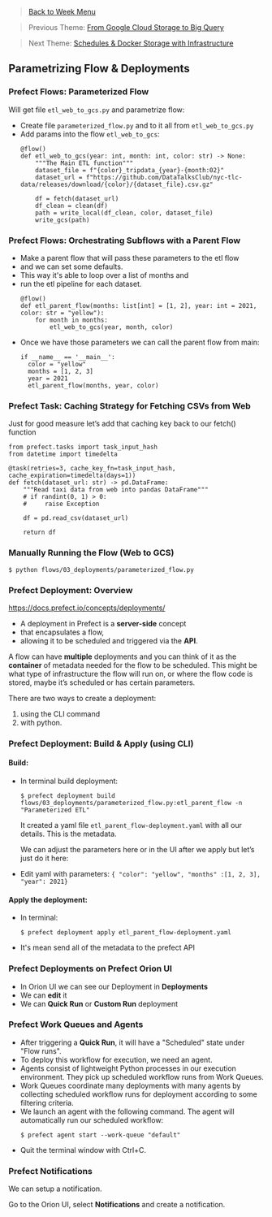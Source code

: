 >[Back to Week Menu](README.md)

>Previous Theme: [From Google Cloud Storage to Big Query](from_gcs_to_bq.md)

>Next Theme: [Schedules & Docker Storage with Infrastructure](schedules_docker_storage.md)

## Parametrizing Flow & Deployments

### Prefect Flows: Parameterized Flow

Will get file `etl_web_to_gcs.py` and parametrize flow:
- Create file `parameterized_flow.py` and to it all from `etl_web_to_gcs.py`
- Add params into the flow `etl_web_to_gcs`:
    ```
    @flow()
    def etl_web_to_gcs(year: int, month: int, color: str) -> None:
        """The Main ETL function"""
        dataset_file = f"{color}_tripdata_{year}-{month:02}"
        dataset_url = f"https://github.com/DataTalksClub/nyc-tlc-data/releases/download/{color}/{dataset_file}.csv.gz"
    
        df = fetch(dataset_url)
        df_clean = clean(df)
        path = write_local(df_clean, color, dataset_file)
        write_gcs(path)
    ```

### Prefect Flows: Orchestrating Subflows with a Parent Flow
- Make a parent flow that will pass these parameters to the etl flow
- and we can set some defaults.
- This way it's able to loop over a list of months and
- run the etl pipeline for each dataset.
  ```
  @flow()
  def etl_parent_flow(months: list[int] = [1, 2], year: int = 2021, color: str = "yellow"):
      for month in months:
          etl_web_to_gcs(year, month, color)
  ```
- Once we have those parameters we can call the parent flow from main:
  ```
  if __name__ == '__main__':
    color = "yellow"
    months = [1, 2, 3]
    year = 2021
    etl_parent_flow(months, year, color)
  ```

### Prefect Task: Caching Strategy for Fetching CSVs from Web
Just for good measure let’s add that caching key back to our fetch() function
```
from prefect.tasks import task_input_hash
from datetime import timedelta
```

```
@task(retries=3, cache_key_fn=task_input_hash, cache_expiration=timedelta(days=1))
def fetch(dataset_url: str) -> pd.DataFrame:
    """Read taxi data from web into pandas DataFrame"""
    # if randint(0, 1) > 0:
    #     raise Exception

    df = pd.read_csv(dataset_url)

    return df
```

### Manually Running the Flow (Web to GCS)
`$ python flows/03_deployments/parameterized_flow.py`

### Prefect Deployment: Overview
https://docs.prefect.io/concepts/deployments/

- A deployment in Prefect is a **server-side** concept 
- that encapsulates a flow, 
- allowing it to be scheduled and triggered via the **API**.

A flow can have **multiple** deployments and you can think of it as the **container** of metadata needed for the flow to be scheduled. This might be what type of infrastructure the flow will run on, or where the flow code is stored, maybe it’s scheduled or has certain parameters.

There are two ways to create a deployment:
1) using the CLI command
2) with python.

### Prefect Deployment: Build & Apply (using CLI)

#### Build:
- In terminal build deployment:
  ```
  $ prefect deployment build flows/03_deployments/parameterized_flow.py:etl_parent_flow -n "Parameterized ETL"
  ```
  It created a yaml file `etl_parent_flow-deployment.yaml` with all our details. This is the metadata. 

  We can adjust the parameters here or in the UI after we apply but let’s just do it here:

- Edit yaml with  parameters: `{ "color": "yellow", "months" :[1, 2, 3], "year": 2021}`

#### Apply the deployment:
- In terminal:
  ```
  $ prefect deployment apply etl_parent_flow-deployment.yaml
  ```
- It's mean send all of the metadata to the prefect API

### Prefect Deployments on Prefect Orion UI
- In Orion UI we can see our Deployment in **Deployments**
- We can **edit** it
- We can **Quick Run** or **Custom Run** deployment


### Prefect Work Queues and Agents
- After triggering a **Quick Run**, it will have a "Scheduled" state under "Flow runs".
- To deploy this workflow for execution, we need an agent.
- Agents consist of lightweight Python processes in our execution environment. They pick up scheduled workflow runs from Work Queues.
- Work Queues coordinate many deployments with many agents by collecting scheduled workflow runs for deployment according to some filtering criteria.
- We launch an agent with the following command. The agent will automatically run our scheduled workflow:
  ```
  $ prefect agent start --work-queue "default"
  ```
- Quit the terminal window with Ctrl+C.

### Prefect Notifications
We can setup a notification.

Go to the Orion UI, select **Notifications** and create a notification.
